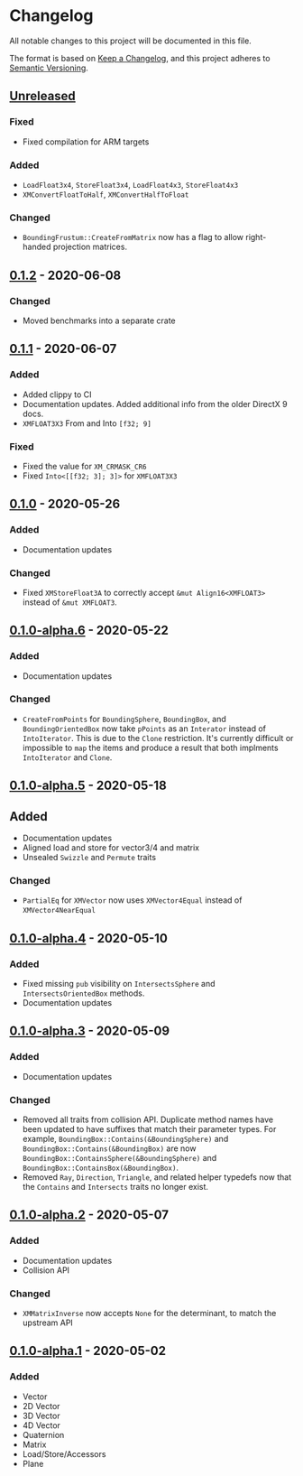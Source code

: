 # Changelog
All notable changes to this project will be documented in this file.

The format is based on [Keep a Changelog](https://keepachangelog.com/en/1.0.0/),
and this project adheres to [Semantic Versioning](https://semver.org/spec/v2.0.0.html).

## [Unreleased]
### Fixed
- Fixed compilation for ARM targets
### Added
- `LoadFloat3x4`, `StoreFloat3x4`, `LoadFloat4x3`, `StoreFloat4x3`
- `XMConvertFloatToHalf`, `XMConvertHalfToFloat`
### Changed
- `BoundingFrustum::CreateFromMatrix` now has a flag to allow right-handed projection matrices.

## [0.1.2] - 2020-06-08
### Changed
- Moved benchmarks into a separate crate

## [0.1.1] - 2020-06-07
### Added
- Added clippy to CI
- Documentation updates. Added additional info from the older DirectX 9 docs.
- `XMFLOAT3X3` From and Into `[f32; 9]`
### Fixed
- Fixed the value for `XM_CRMASK_CR6`
- Fixed `Into<[[f32; 3]; 3]>` for `XMFLOAT3X3`

## [0.1.0] - 2020-05-26
### Added
- Documentation updates
### Changed
- Fixed `XMStoreFloat3A` to correctly accept `&mut Align16<XMFLOAT3>` instead of `&mut XMFLOAT3`.

## [0.1.0-alpha.6] - 2020-05-22
### Added
- Documentation updates
### Changed
- `CreateFromPoints` for `BoundingSphere`, `BoundingBox`, and `BoundingOrientedBox` now
  take `pPoints` as an `Interator` instead of `IntoIterator`. This is due to the `Clone`
  restriction. It's currently difficult or impossible to `map` the items and produce a
  result that both implments `IntoIterator` and `Clone`.

## [0.1.0-alpha.5] - 2020-05-18
## Added
- Documentation updates
- Aligned load and store for vector3/4 and matrix
- Unsealed `Swizzle` and `Permute` traits
### Changed
- `PartialEq` for `XMVector` now uses `XMVector4Equal` instead of `XMVector4NearEqual`

## [0.1.0-alpha.4] - 2020-05-10
### Added
- Fixed missing `pub` visibility on `IntersectsSphere` and `IntersectsOrientedBox` methods.
- Documentation updates

## [0.1.0-alpha.3] - 2020-05-09
### Added
- Documentation updates
### Changed
- Removed all traits from collision API. Duplicate method names have been updated to
  have suffixes that match their parameter types. For example,
  `BoundingBox::Contains(&BoundingSphere)` and `BoundingBox::Contains(&BoundingBox)` are now
  `BoundingBox::ContainsSphere(&BoundingSphere)` and `BoundingBox::ContainsBox(&BoundingBox)`.
- Removed `Ray`, `Direction`, `Triangle`, and related helper typedefs now that the
  `Contains` and `Intersects` traits no longer exist.

## [0.1.0-alpha.2] - 2020-05-07
### Added
- Documentation updates
- Collision API
### Changed
- `XMMatrixInverse` now accepts `None` for the determinant, to match the upstream API

## [0.1.0-alpha.1] - 2020-05-02
### Added
- Vector
- 2D Vector
- 3D Vector
- 4D Vector
- Quaternion
- Matrix
- Load/Store/Accessors
- Plane

[Unreleased]: https://github.com/aloucks/directx_math/compare/v0.1.2...HEAD
[0.1.2]: https://github.com/aloucks/directx_math/releases/tag/v0.1.2
[0.1.1]: https://github.com/aloucks/directx_math/releases/tag/v0.1.1
[0.1.0]: https://github.com/aloucks/directx_math/releases/tag/v0.1.0
[0.1.0-alpha.6]: https://github.com/aloucks/directx_math/releases/tag/v0.1.0-alpha.6
[0.1.0-alpha.5]: https://github.com/aloucks/directx_math/releases/tag/v0.1.0-alpha.5
[0.1.0-alpha.4]: https://github.com/aloucks/directx_math/releases/tag/v0.1.0-alpha.4
[0.1.0-alpha.3]: https://github.com/aloucks/directx_math/releases/tag/v0.1.0-alpha.3
[0.1.0-alpha.2]: https://github.com/aloucks/directx_math/releases/tag/v0.1.0-alpha.2
[0.1.0-alpha.1]: https://github.com/aloucks/directx_math/releases/tag/v0.1.0-alpha.1
